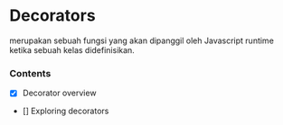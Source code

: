 # Decorators
merupakan sebuah fungsi yang akan dipanggil oleh Javascript runtime ketika sebuah kelas didefinisikan.

### Contents
- [X] Decorator overview
- [] Exploring decorators 